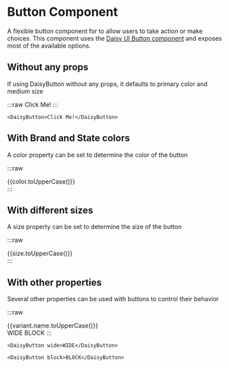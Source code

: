 <script setup lang="ts">
import {DaisyButton,DaisyTab, DaisyTabs} from 'daisy-vue'
import {colorsBrand, colorsState, sizes} from 'daisy-vue/globals'

const variants = [
                { name: 'disabled', disabled: true },
                { name: 'square', square: true },
                { name: 'circle', circle: true },
                { name: 'active', active: true },
                { name: 'soft', soft: true },
                { name: 'outline', outline: true },
                { name: 'dash', dash: true }
            ]
</script>

# Button Component

A flexible button component for to allow users to take action or make choices. This component
uses the [Daisy UI Button component](https://daisyui.com/components/button/) and exposes most of the
available options.

## Without any props

If using DaisyButton without any props, it defaults to primary color and medium size

<DaisyTabs>
<DaisyTab title="Preview">

:::raw
<DaisyButton>Click Me!</DaisyButton>
:::

</DaisyTab>
<DaisyTab title="Code">

```vue
<DaisyButton>Click Me!</DaisyButton>
```

</DaisyTab>
</DaisyTabs>

## With Brand and State colors

A color property can be set to determine the color of the button

<DaisyTabs>
<DaisyTab title="Preview">

:::raw

<div class="grid grid-cols-5 gap-4">
<DaisyButton v-for="color in [...colorsBrand, ...colorsState, 'ghost', 'link']" :key="color" :color="color">{{color.toUpperCase()}}</DaisyButton>
</div>
:::

</DaisyTab>
<DaisyTab title="Code">

<template v-for="color in [...colorsBrand, ...colorsState, 'ghost', 'link']" :key="color">

```vue-vue
<DaisyButton color="{{color}}">{{color.toUpperCase()}}</DaisyButton>
```

</template>

</DaisyTab>
</DaisyTabs>

## With different sizes

A size property can be set to determine the size of the button

<DaisyTabs>
<DaisyTab title="Preview">

:::raw

<div class="grid grid-cols-5 gap-4">
<DaisyButton v-for="size in sizes" :key="size" :size="size">{{size.toUpperCase()}}</DaisyButton>
</div>
:::

</DaisyTab>
<DaisyTab title="Code">

<template v-for="size in sizes" :key="size">

```vue-vue
<DaisyButton size="{{size}}">{{size.toUpperCase()}}</DaisyButton>
```

</template>

</DaisyTab>
</DaisyTabs>

## With other properties

Several other properties can be used with buttons to control their behavior

<DaisyTabs>
<DaisyTab title="Preview">

:::raw

<div class="grid grid-cols-5 gap-4 mb-4">
<DaisyButton v-for="variant in variants" :key="variant" v-bind="variant">{{variant.name.toUpperCase()}}</DaisyButton>
</div>
<DaisyButton wide class="mb-4">WIDE</DaisyButton>
<DaisyButton block>BLOCK</DaisyButton>
:::

</DaisyTab>
<DaisyTab title="Code">

<template v-for="variant in variants" :key="variant">

```vue-vue
<DaisyButton {{variant.name}}>{{variant.name.toUpperCase()}}</DaisyButton>
```

</template>

```vue-vue
<DaisyButton wide>WIDE</DaisyButton>
```

```vue-vue
<DaisyButton block>BLOCK</DaisyButton>
```

</DaisyTab>
</DaisyTabs>
